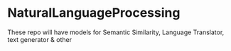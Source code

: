 # NaturalLanguageProcessing
These repo will have models for Semantic Similarity, Language Translator, text generator &amp; other
